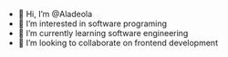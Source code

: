 - 👋 Hi, I’m @Aladeola
- 👀 I’m interested in software programing 
- 🌱 I’m currently learning software engineering 
- 💞️ I’m looking to collaborate on frontend development 

<!---
Aladeola/Aladeola is a ✨ special ✨ repository because its `README.md` (this file) appears on your GitHub profile.
You can click the Preview link to take a look at your changes.
--->
